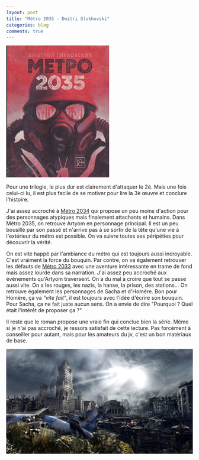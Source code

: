 ```yaml
---
layout: post
title: "Métro 2035 - Dmitri Glukhovski"
categories: blog
comments: true
---
```


![metro 2035](https://github.com/homeostasie/bouquins/raw/master/_pics/lv/gloukhovski_dimitri/metro2035.jpg)

Pour une trilogie, le plus dur est clairement d'attaquer le 2è. Mais une fois celui-ci lu, il est plus facile de se motiver pour lire la 3è œuvre et conclure l'histoire. 

J'ai assez accroché à [Métro 2034](https://homeostasie.github.io/bouquins/Dmitri-Glukhovski_metro-2034/) qui propose un peu moins d'action pour des personnages atypiques mais finalement attachants et humains. Dans Métro 2035, on retrouve Artyom en personnage principal. Il est un peu bousillé par son passé et n'arrive pas à se sortir de la tête qu'une vie à l'extérieur du métro est possible. On va suivre toutes ses péripéties pour découvrir la vérité. 

On est vite happé par l'ambiance du métro qui est toujours aussi incroyable. C'est vraiment la force du bouquin. Par contre, on va également retrouver les défauts de [Métro 2033](https://homeostasie.github.io/bouquins/Dmitri-glukhovski_metro-2033/) avec une aventure intéressante en trame de fond mais assez lourde dans sa narration. J'ai assez peu accroché aux évènements qu'Artyom traversent. On a du mal à croire que tout se passe aussi vite. On a les rouges, les nazis, la hanse, la prison, des stations... On retrouve également les personnages de Sacha et d'Homère. Bon pour Homère, ça va *"vite fait"*, il est toujours avec l'idée d'écrire son bouquin. Pour Sacha, ça ne fait juste aucun sens. On a envie de dire "Pourquoi ? Quel était l'intérêt de proposer ça ?" 

Il reste que le roman propose une vraie fin qui conclue bien la série. Même si je n'ai pas accroché, je ressors satisfait de cette lecture. Pas forcément à conseiller pour autant, mais pour les amateurs du jv, c'est un bon matériaux de base. 

![metro 2035](https://github.com/homeostasie/bouquins/raw/master/_pics/lv/gloukhovski_dimitri/metro-jv-3.jpg)